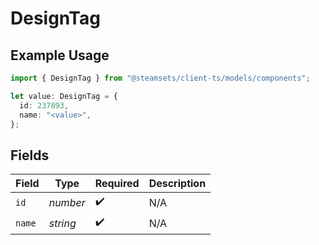 # DesignTag

## Example Usage

```typescript
import { DesignTag } from "@steamsets/client-ts/models/components";

let value: DesignTag = {
  id: 237893,
  name: "<value>",
};
```

## Fields

| Field              | Type               | Required           | Description        |
| ------------------ | ------------------ | ------------------ | ------------------ |
| `id`               | *number*           | :heavy_check_mark: | N/A                |
| `name`             | *string*           | :heavy_check_mark: | N/A                |
